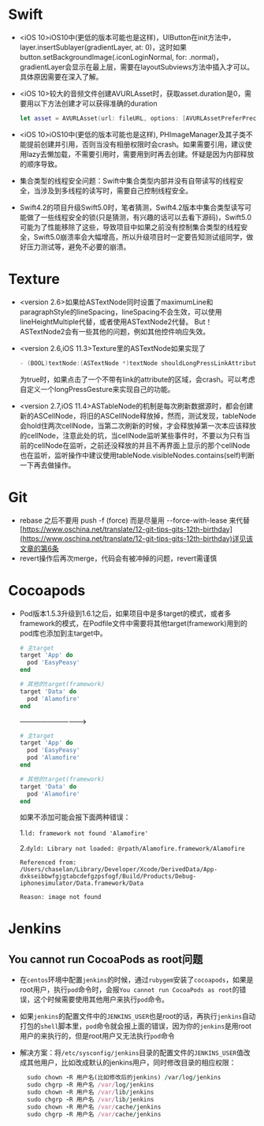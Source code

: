# Swift

* <iOS 10>iOS10中(更低的版本可能也是这样)，UIButton在init方法中，layer.insertSublayer(gradientLayer, at: 0)，这时如果button.setBackgroundImage(.iconLoginNormal, for: .normal)，gradientLayer会显示在最上层，需要在layoutSubviews方法中插入才可以。具体原因需要在深入了解。

* <iOS 10>较大的音频文件创建AVURLAsset时，获取asset.duration是0，需要用以下方法创建才可以获得准确的duration

  ```swift
  let asset = AVURLAsset(url: fileURL, options: [AVURLAssetPreferPreciseDurationAndTimingKey: NSNumber(value: true)])
  ```

* <iOS 10>iOS10中(更低的版本可能也是这样), PHImageManager及其子类不能提前创建并引用，否则当没有相册权限时会crash。如果需要引用，建议使用lazy去懒加载，不需要引用时，需要用到时再去创建。怀疑是因为内部释放的顺序导致。

* 集合类型的线程安全问题：Swift中集合类型内部并没有自带读写的线程安全，当涉及到多线程的读写时，需要自己控制线程安全。

* Swift4.2的项目升级Swift5.0时，笔者猜测，Swift4.2版本中集合类型读写可能做了一些线程安全的锁(只是猜测，有兴趣的话可以去看下源码)，Swift5.0可能为了性能移除了这些，导致项目中如果之前没有控制集合类型的线程安全，Swift5.0崩溃率会大幅增高，所以升级项目时一定要告知测试组同学，做好压力测试等，避免不必要的崩溃。

# Texture

* <version 2.6>如果给ASTextNode同时设置了maximumLine和paragraphStyle的lineSpacing，lineSpacing不会生效，可以使用lineHeightMultiple代替，或者使用ASTextNode2代替。
  But！ASTextNode2会有一些其他的问题，例如其他控件响应失效。

* <version 2.6,iOS 11.3>Texture里的ASTextNode如果实现了

  ```swift
  - (BOOL)textNode:(ASTextNode *)textNode shouldLongPressLinkAttribute:(NSString *)attribute value:(id)value atPoint:(CGPoint)point;
  ```

  为true时，如果点击了一个不带有link的attribute的区域，会crash。可以考虑自定义一个longPressGesture来实现自己的功能。

* <version 2.7,iOS 11.4>ASTableNode的机制是每次刷新数据源时，都会创建新的ASCellNode，将旧的ASCellNode释放掉，然而，测试发现，tableNode会hold住两次cellNode，当第二次刷新的时候，才会释放掉第一次本应该释放的cellNode，注意此处的坑，当cellNode监听某些事件时，不要以为只有当前的cellNode在监听，之前还没释放的并且不再界面上显示的那个cellNode也在监听，监听操作中建议使用tableNode.visibleNodes.contains(self)判断一下再去做操作。

# Git

* rebase 之后不要用 push -f (force) 而是尽量用 --force-with-lease 来代替
  [https://www.oschina.net/translate/12-git-tips-gits-12th-birthday](https://www.oschina.net/translate/12-git-tips-gits-12th-birthday)详见该文章的第6条
* revert操作后再次merge，代码会有被冲掉的问题，revert需谨慎

# Cocoapods

* Pod版本1.5.3升级到1.6.1之后，如果项目中是多target的模式，或者多framework的模式，在Podfile文件中需要将其他target(framework)用到的pod库也添加到主target中。

  ```ruby
  # 主target
  target 'App' do
    pod 'EasyPeasy'
  end
  
  # 其他的target(framework)
  target 'Data' do
    pod 'Alamofire'
  end
  ```

  ——————————>

  ```ruby
  # 主target
  target 'App' do 
    pod 'EasyPeasy'
    pod 'Alamofire'
  end
  
  # 其他的target(framework)
  target 'Data' do
    pod 'Alamofire'
  end
  ```

  如果不添加可能会报下面两种错误：

  1.`ld: framework not found 'Alamofire'`

  2.`dyld: Library not loaded: @rpath/Alamofire.framework/Alamofire`

    `Referenced from: /Users/chaselan/Library/Developer/Xcode/DerivedData/App-dxkseibbwfgjgtabcdefgzpsfogf/Build/Products/Debug-iphonesimulator/Data.framework/Data`

   `Reason: image not found`
  
# Jenkins

## You cannot run CocoaPods as root问题

* 在`centos`环境中配置`jenkins`的时候，通过`rubygem`安装了`cocoapods`，如果是root用户，执行`pod`命令时，会报`You cannot run CocoaPods as root`的错误，这个时候需要使用其他用户来执行`pod`命令。
  
* 如果`jenkins`的配置文件中的`JENKINS_USER`也是root的话，再执行`jenkins`自动打包的`shell`脚本里，`pod`命令就会报上面的错误，因为你的`jenkins`是用root用户的来执行的，但是root用户又无法执行`pod`命令
  
* 解决方案：将`/etc/sysconfig/jenkins`目录的配置文件的`JENKINS_USER`值改成其他用户，比如改成默认的jenkins用户，同时修改目录的相应权限：
  
  ```ruby
    sudo chown -R 用户名(比如修改后的jenkins) /var/log/jenkins
    sudo chgrp -R 用户名 /var/log/jenkins
    sudo chown -R 用户名 /var/lib/jenkins 
    sudo chgrp -R 用户名 /var/lib/jenkins
    sudo chown -R 用户名 /var/cache/jenkins
    sudo chgrp -R 用户名 /var/cache/jenkins
  ```
  
    